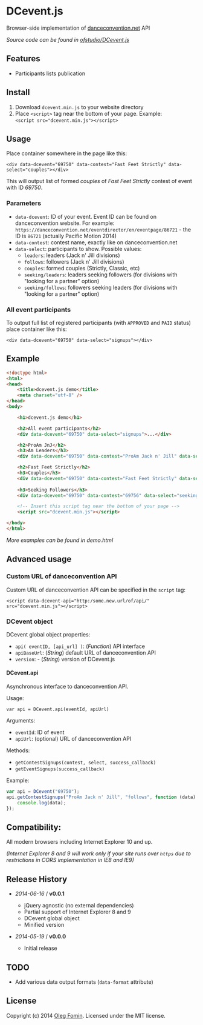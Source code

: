 DCevent.js
===
Browser-side implementation of   [danceconvention.net](https://danceconvention.net/) API

_Source code can be found in 
[ofstudio/DCevent.js](https://github.com/ofstudio/DCevent.js)_


## Features
- Participants lists publication

## Install

1. Download `dcevent.min.js` to your website directory
2. Place `<script>` tag near the bottom of your page. Example:     
`<script src="dcevent.min.js"></script>`

## Usage

Place container somewhere in the page like this:

`<div data-dcevent="69750" data-contest="Fast Feet Strictly" data-select="couples"></div>`

This will output list of formed _couples_ of _Fast Feet Strictly_ contest of event with ID _69750_.

### Parameters 
- `data-dcevent`: ID of your event. Event ID can be found on danceconvention website. For example:    
`https://danceconvention.net/eventdirector/en/eventpage/86721` - the ID is `86721` (actually Pacific Motion 2014)
- `data-contest`: contest name, exactly like on danceconvention.net
- `data-select`: participants to show. Possible values: 
    - `leaders`: leaders (Jack n' Jill divisions)
    - `follows`: followers (Jack n' Jill divisions)
    - `couples`: formed couples (Strictly, Classic, etc)
    - `seeking/leaders`: leaders seeking followers (for divisions with "looking for a partner" option)
    - `seeking/follows`: followers seeking leaders (for divisions with "looking for a partner" option)
    
### All event participants

To output full list of registered participants (with `APPROVED` and `PAID` status) place container like this:

`<div data-dcevent="69750" data-select="signups"></div>`

## Example
```html
<!doctype html>
<html>
<head>
    <title>dcevent.js demo</title>
    <meta charset="utf-8" />
</head>
<body>

    <h1>dcevent.js demo</h1>

    <h2>All event participants</h2>
    <div data-dcevent="69750" data-select="signups">...</div>

    <h2>ProAm JnJ</h2>
    <h3>Am Leaders</h3>
    <div data-dcevent="69750" data-contest="ProAm Jack n' Jill" data-select="leaders">...</div>

    <h2>Fast Feet Strictly</h2>
    <h3>Couples</h3>
    <div data-dcevent="69750" data-contest="Fast Feet Strictly" data-select="couples">...</div>
    
    <h3>Seeking Followers</h3>
    <div data-dcevent="69750" data-contest="69756" data-select="seeking/follows">...</div>

    <!-- Insert this script tag near the bottom of your page -->
    <script src="dcevent.min.js"></script>

</body>
</html>

```

_More examples can be found in demo.html_

## Advanced usage

### Custom URL of danceconvention API

Custom URL of danceconvention API can be specified in the `script` tag:
 
`<script data-dcevent-api="http:/some.new.url/of/api/" src="dcevent.min.js"></script>`


### DCevent object 

DCevent global object properties:

- `api( eventID, [api_url] )`: (_Function_) API interface
- `apiBaseUrl`: (_String_) default URL of danceconvention API
- `version`: - (_String_) version of DCevent.js

#### DCevent.api

Asynchronous interface to danceconvention API.

Usage:

`var api = DCevent.api(eventId, apiUrl)`

Arguments:

- `eventId`: ID of event
- `apiUrl`: (optional) URL of danceconvention API

Methods: 

- `getContestSignups(contest, select, success_callback)`
- `getEventSignups(success_callback)`


Example:

```javascript
var api = DCevent("69750"); 
api.getContestSignups("ProAm Jack n' Jill", "follows", function (data) {
    console.log(data);
});
```

## Compatibility:

All modern browsers including Internet Explorer 10 and up.

_(Internet Explorer 8 and 9 will work only if your site runs over `https` due to restrictions 
in CORS implementation in IE8 and IE9)_

 

## Release History

* _2014-06-16_ / **v0.0.1**   

    - jQuery agnostic (no external dependencies)
    - Partial support of Internet Explorer 8 and 9
    - DCevent global object
    - Minified version
    
* _2014-05-19_  / **v0.0.0**
    - Initial release
 

## TODO

- Add various data output formats (`data-format` attribute)

## License

Copyright (c) 2014 [Oleg Fomin](mailto:ofstudio@gmail.com). Licensed under the MIT license.
